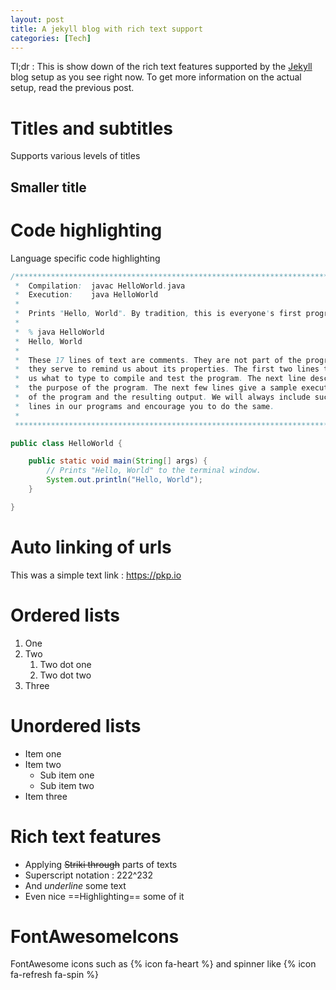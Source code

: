 ```yaml
---
layout: post
title: A jekyll blog with rich text support
categories: [Tech]
---
```


Tl;dr : This is show down of the rich text features supported by the [Jekyll][jekyll] blog setup as you see right now.
To get more information on the actual setup, read the previous post.

Titles and subtitles
==============
Supports various levels of titles

Smaller title
-------


Code highlighting
=====
Language specific code highlighting

```java
/******************************************************************************
 *  Compilation:  javac HelloWorld.java
 *  Execution:    java HelloWorld
 *
 *  Prints "Hello, World". By tradition, this is everyone's first program.
 *
 *  % java HelloWorld
 *  Hello, World
 *
 *  These 17 lines of text are comments. They are not part of the program;
 *  they serve to remind us about its properties. The first two lines tell
 *  us what to type to compile and test the program. The next line describes
 *  the purpose of the program. The next few lines give a sample execution
 *  of the program and the resulting output. We will always include such 
 *  lines in our programs and encourage you to do the same.
 *
 ******************************************************************************/

public class HelloWorld {

    public static void main(String[] args) {
        // Prints "Hello, World" to the terminal window.
        System.out.println("Hello, World");
    }

}
```

Auto linking of urls
========
This was a simple text link : https://pkp.io

Ordered lists
======
 1. One
 2. Two
    1. Two dot one
    2. Two dot two
 3. Three
 
Unordered lists
=======
 - Item one
 - Item two
    - Sub item one
    - Sub item two
 - Item three


Rich text features
=========

 - Applying ~~Striki through~~ parts of texts
 - Superscript notation : 222^232
 - And _underline_ some text
 - Even nice ==Highlighting== some of it
 

FontAwesomeIcons
=========
FontAwesome icons such as {% icon fa-heart %} and spinner like {% icon fa-refresh fa-spin %}


[jekyll]: https://jekyllrb.com/
